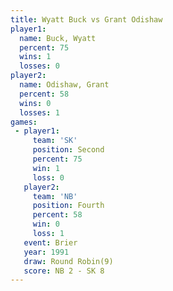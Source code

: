 ```yaml
---
title: Wyatt Buck vs Grant Odishaw
player1:              
  name: Buck, Wyatt   
  percent: 75         
  wins: 1             
  losses: 0           
player2:              
  name: Odishaw, Grant
  percent: 58         
  wins: 0             
  losses: 1           
games:
 - player1:          
     team: 'SK'      
     position: Second
     percent: 75     
     win: 1          
     loss: 0         
   player2:          
     team: 'NB'      
     position: Fourth
     percent: 58     
     win: 0          
     loss: 1         
   event: Brier        
   year: 1991          
   draw: Round Robin(9)
   score: NB 2 - SK 8  
---
```

